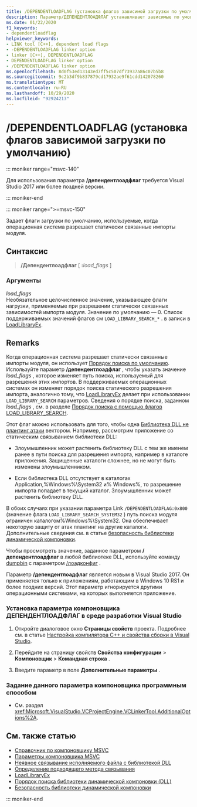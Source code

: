 ```yaml
---
title: /DEPENDENTLOADFLAG (установка флагов зависимой загрузки по умолчанию)
description: Параметр/ДЕПЕНДЕНТЛОАДФЛАГ устанавливает зависимые по умолчанию флаги загрузки для библиотек DLL, загруженных этим модулем.
ms.date: 01/22/2020
f1_keywords:
- dependentloadflag
helpviewer_keywords:
- LINK tool [C++], dependent load flags
- -DEPENDENTLOADFLAG linker option
- linker [C++], DEPENDENTLOADFLAG
- DEPENDENTLOADFLAG linker option
- /DEPENDENTLOADFLAG linker option
ms.openlocfilehash: 8d0f53ed13143ed7ff5c507df73937a86c07b5b8
ms.sourcegitcommit: 9c2b3df9b837879cd17932ae9f61cdd142078260
ms.translationtype: MT
ms.contentlocale: ru-RU
ms.lasthandoff: 10/29/2020
ms.locfileid: "92924213"
---
```

# <a name="dependentloadflag-set-default-dependent-load-flags"></a>/DEPENDENTLOADFLAG (установка флагов зависимой загрузки по умолчанию)

::: moniker range="msvc-140"

Для использования параметра **/депендентлоадфлаг** требуется Visual Studio 2017 или более поздней версии.

::: moniker-end

::: moniker range=">=msvc-150"

Задает флаги загрузки по умолчанию, используемые, когда операционная система разрешает статически связанные импорты модуля.

## <a name="syntax"></a>Синтаксис

> **/Депендентлоадфлаг** [ __:__*load_flags* ]

### <a name="arguments"></a>Аргументы

*load_flags*<br/>
Необязательное целочисленное значение, указывающее флаги нагрузки, применяемые при разрешении статически связанных зависимостей импорта модуля. Значение по умолчанию — 0. Список поддерживаемых значений флагов см `LOAD_LIBRARY_SEARCH_*` . в записи в [LoadLibraryEx](/windows/win32/api/libloaderapi/nf-libloaderapi-loadlibraryexw).

## <a name="remarks"></a>Remarks

Когда операционная система разрешает статически связанные импорты модуля, он использует [Порядок поиска по умолчанию](/windows/win32/dlls/dynamic-link-library-search-order). Используйте параметр **/депендентлоадфлаг** , чтобы указать значение *load_flags* , которое изменяет путь поиска, используемый для разрешения этих импортов. В поддерживаемых операционных системах он изменяет порядок поиска статического разрешения импорта, аналогично тому, что [LoadLibraryEx](/windows/win32/api/libloaderapi/nf-libloaderapi-loadlibraryexa) делает при использовании `LOAD_LIBRARY_SEARCH` параметров. Сведения о порядке поиска, заданном *load_flags* , см. в разделе [Порядок поиска с помощью флагов LOAD_LIBRARY_SEARCH](/windows/win32/dlls/dynamic-link-library-search-order#search-order-using-load_library_search-flags).

Этот флаг можно использовать для того, чтобы одна [Библиотека DLL не плантинг атаки](/windows/win32/dlls/dynamic-link-library-security) вектором. Например, рассмотрим приложение со статическим связыванием библиотеки DLL:

- Злоумышленник может растенить библиотеку DLL с тем же именем ранее в пути поиска для разрешения импорта, например в каталоге приложения. Защищенные каталоги сложнее, но не могут быть изменены злоумышленником.

- Если библиотека DLL отсутствует в каталогах Application,%Windows%\System32 и% Windows%, то разрешение импорта попадает в текущий каталог. Злоумышленник может растенить библиотеку DLL.

В обоих случаях при указании параметра Link `/DEPENDENTLOADFLAG:0x800` (значение флага `LOAD_LIBRARY_SEARCH_SYSTEM32` ) путь поиска модуля ограничен каталогом%Windows%\System32. Она обеспечивает некоторую защиту от атак плантинг на другие каталоги. Дополнительные сведения см. в статье [безопасность библиотеки динамической компоновки](/windows/win32/dlls/dynamic-link-library-security).

Чтобы просмотреть значение, заданное параметром **/депендентлоадфлаг** в любой библиотеке DLL, используйте команду [dumpbin](dumpbin-reference.md) с параметром [/лоадконфиг](loadconfig.md) .

Параметр **/депендентлоадфлаг** является новым в Visual Studio 2017. Он применяется только к приложениям, работающим в Windows 10 RS1 и более поздних версий. Этот параметр игнорируется другими операционными системами, на которых выполняется приложение.

### <a name="to-set-the-dependentloadflag-linker-option-in-the-visual-studio-development-environment"></a>Установка параметра компоновщика ДЕПЕНДЕНТЛОАДФЛАГ в среде разработки Visual Studio

1. Откройте диалоговое окно **Страницы свойств** проекта. Подробнее см. в статье [Настройка компилятора C++ и свойства сборки в Visual Studio](../working-with-project-properties.md).

1. Перейдите на страницу свойств **Свойства конфигурации** > **Компоновщик** > **Командная строка** .

1. Введите параметр в поле **Дополнительные параметры** .

### <a name="to-set-this-linker-option-programmatically"></a>Задание данного параметра компоновщика программным способом

- См. раздел <xref:Microsoft.VisualStudio.VCProjectEngine.VCLinkerTool.AdditionalOptions%2A>.

## <a name="see-also"></a>См. также статью

- [Справочник по компоновщику MSVC](linking.md)
- [Параметры компоновщика MSVC](linker-options.md)
- [Неявное связывание исполняемого файла с библиотекой DLL](../linking-an-executable-to-a-dll.md#linking-implicitly)
- [Определение подходящего метода связывания](../linking-an-executable-to-a-dll.md#determining-which-linking-method-to-use)
- [LoadLibraryEx](/windows/win32/api/libloaderapi/nf-libloaderapi-loadlibraryexw)
- [Порядок поиска библиотеки динамической компоновки (DLL)](/windows/win32/Dlls/dynamic-link-library-search-order)
- [Безопасность библиотеки динамической компоновки](/windows/win32/dlls/dynamic-link-library-security)

::: moniker-end
